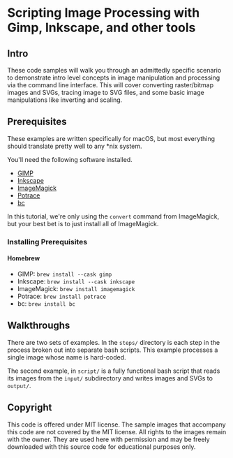# Scripting Image Processing with Gimp, Inkscape, and other tools

## Intro

These code samples will walk you through an admittedly specific scenario to
demonstrate intro level concepts in image manipulation and processing via the
command line interface. This will cover converting raster/bitmap images and
SVGs, tracing image to SVG files, and some basic image manipulations like
inverting and scaling.

## Prerequisites

These examples are written specifically for macOS, but most everything should
translate pretty well to any \*nix system.

You'll need the following software installed.

- [GIMP](https://www.gimp.org/)
- [Inkscape](https://inkscape.org/)
- [ImageMagick](https://imagemagick.org/)
- [Potrace](http://potrace.sourceforge.net/)
- [bc](https://man7.org/linux/man-pages/man1/bc.1p.html)

In this tutorial, we're only using the `convert` command from ImageMagick, but
your best bet is to just install all of ImageMagick.

### Installing Prerequisites

#### Homebrew

- GIMP: `brew install --cask gimp`
- Inkscape: `brew install --cask inkscape`
- ImageMagick: `brew install imagemagick`
- Potrace: `brew install potrace`
- bc: `brew install bc`

## Walkthroughs

There are two sets of examples. In the `steps/` directory is each step in the
process broken out into separate bash scripts. This example processes a single
image whose name is hard-coded.

The second example, in `script/` is a fully functional bash script that reads
its images from the `input/` subdirectory and writes images and SVGs to
`output/`.

## Copyright

This code is offered under MIT license. The sample images that accompany this
code are not covered by the MIT license. All rights to the images remain with
the owner. They are used here with permission and may be freely downloaded with
this source code for educational purposes only.
